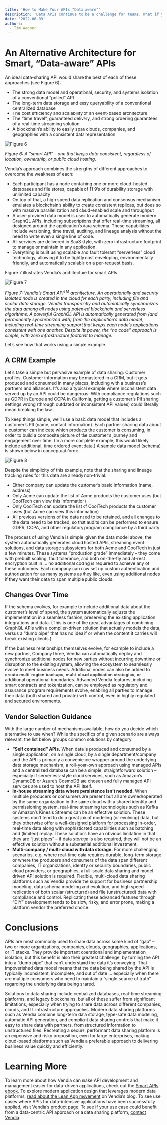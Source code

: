```yaml
---
title: 'How to Make Your APIs "Data-aware"'
description: 'Data APIs continue to be a challenge for teams. What if your APIs did the heavy lifting and kept a single source of truth.'
date: '2022-06-09'
authors:
  - Tim Wagner
---
```


# An Alternative Architecture for Smart, “Data-aware” APIs

An ideal data-sharing API would share the best of each of these approaches (see Figure 6):


* The strong data model and operational, security, and systems isolation of a conventional “polled” API
* The long-term data storage and easy queryability of a conventional centralized database
* The cost efficiency and scalability of an event-based architecture
* The “time travel”, guaranteed delivery, and strong ordering guarantees of a real-time streaming solution
* A blockchain’s ability to easily span clouds, companies, and geographies with a consistent data representation

![Figure 6](https://user-images.githubusercontent.com/98492452/172912411-206422d0-3ce7-45db-a2fc-b264377630a5.png)

_Figure 6: A “smart API” – one that keeps data consistent, regardless of location, ownership, or public cloud hosting._

Vendia’s approach combines the strengths of different approaches to overcome the weakness of each:



* Each participant has a node containing one or more cloud-hosted databases and file stores, capable of 11 9’s of durability storage with unlimited capacity
* On top of that, a high speed data replication and consensus mechanism emulates a blockchain’s ability to create consistent replicas, but does so with massive parallelization and cloud-enabled scale and throughput
* A user-provided data model is used to automatically generate modern GraphQL APIs, including subscriptions that offer real-time streaming, all designed around the application’s data schema. These capabilities include versioning, time travel, auditing, and lineage analysis without the need to write even a single line of code.
* All services are delivered in SaaS style, with zero infrastructure footprint to manage or maintain in any application.
* Everything is built using scalable and fault tolerant “serverless” cloud technology, allowing it to be tightly cost enveloping, environmentally friendly, and automatically scalable on a per-request basis.

Figure 7 illustrates Vendia’s architecture for smart APIs.


![Figure 7](https://user-images.githubusercontent.com/98492452/172912670-fc6dc95f-e4e4-4561-9fb7-58d4c45de158.png)


_Figure 7: Vendia’s Smart API<sup>TM</sup> architecture. An operationally and security isolated node is created in the cloud for each party, including file and scalar data storage. Vendia transparently and automatically synchronizes the data among all nodes using patented blockchain and serverless algorithms. A powerful GraphQL API is automatically generated from (and permanently synchronized with) from the application’s data model, including real-time streaming support that keeps each node’s applications consistent with one another. Despite its power, the “no code” approach is simple, with zero infrastructure footprint to manage._

Let’s see how that works using a simple example.


## A CRM Example

Let’s take a simple but pervasive example of data sharing: Customer profiles. Customer information may be mastered in a CRM, but it gets produced and consumed in many places, including with a business’s partners and alliances. It’s also a typical example where inconsistent data served up by an API could be dangerous: With compliance regulations such as GDPR in Europe and CCPA in California, getting a customer’s PII sharing settings wrong (through outdated or inconsistent API values) could literally mean breaking the law.

To keep things simple, we’ll use a basic data model that includes a customer’s PII (name, contact information). Each partner sharing data about a customer can indicate which products the customer is consuming, in order to build a composite picture of the customer’s journey and engagement over time. (In a more complete example, this would likely include additional, time ordered event data.) A sample data model (schema) is shown below in conceptual form:

![Figure 8](https://user-images.githubusercontent.com/98492452/172912756-a43fcb9b-839d-4c59-81dc-74b858b7a186.png)


Despite the simplicity of this example, note that the sharing and lineage tracking rules  for this data are already non-trivial:



* Either company can update the customer’s basic information (name, address)
* Only Acme can update the list of Acme products the customer uses (but CoolTech can view this information)
* Only CoolTech can update the list of CoolTech products the customer uses (but Acme can view this information)
* All previous versions of the data need to be retained, and all changes to the data need to be tracked, so that audits can be performed to ensure GDPR, CCPA, and other regulatory program compliance by a third party

The process of using Vendia is simple: given the data model above, the system automatically generates cloud hosted APIs, streaming event solutions, and data storage subsystems for both Acme and CoolTech in just a few minutes. These systems “production grade” immediately – they come with prebuilt scaling, fault tolerance, and both on-the-fly and at-rest encryption built in … no additional coding is required to achieve any of these outcomes. Each company can now set up custom authentication and authorization for as many systems as they like, even using additional nodes if they want their data to span multiple public clouds.


## Changes Over Time

If the schema evolves, for example to include additional data about the customer’s level of spend, the system automatically adjusts the implementation in a seamless fashion, preserving the existing application integrations and data. (This is one of the great advantages of combining GraphQL APIs with a compiler-driven solution that actually models the data, versus a “dumb pipe” that has no idea if or when the content it carries will break existing clients.)

If the business relationships themselves evolve, for example to include a new partner, CompanyThree, Vendia can automatically deploy and synchronize additional nodes for new parties without incurring downtime or disruption to the existing system, allowing the ecosystem to seamlessly evolve to meet business needs. Additional nodes can also be added to create multi-region backups, multi-cloud application strategies, or additional operational boundaries. Advanced Vendia features, including smart contracts and tokenization, can be employed as regulatory and assurance program requirements evolve, enabling all parties to manage their data (both shared and private) with control, even in highly regulated and secured environments.


## Vendor Selection Guidance

With the large number of mechanisms available, how do you decide which alternative to use when? While the specifics of a given scenario are always relevant, the list below groups common solutions by category.



* **“Self contained” APIs.** When data is produced and consumed by a single application, on a single cloud, by a single department/company and the API is primarily a convenience wrapper around the underlying data storage mechanism, a roll-your-own approach using managed APIs and a centralized database can be a simple, straightforward solution – especially if serverless-style cloud services, such as Amazon’s DynamoDB or Azure’s CosmoDB are chosen and fully managed API services are used to host the API itself.
* **In-house streaming data where persistence isn’t needed.** When multiple producers or consumers are present but all are owned/operated by the same organization in the same cloud with a shared identity and permissioning system, real-time streaming technologies such as Kafka or Amazon’s Kinesis Streams can be an effective solution. These systems don’t tend to do a great job of modeling (or evolving) data, but they otherwise offer a well-designed platform for processing in-order, real-time data along with sophisticated capabilities such as batching and (limited) replay. These solutions have an obvious limitation in that they are “just pipes” – if data _storage_ is also required, they will not be an effective solution without a substantial additional investment.
* **Multi-company / multi-cloud with data storage.** For more challenging scenarios, e.g. where real-time data requires durable, long-term storage or where the producers and consumers of the data span different companies, IT organizations, identity or security boundaries, public cloud providers, or geographies, a full-scale data sharing and model-driven API solution is required. Flexible, multi-cloud data sharing platforms such as Vendia provide the support for business partnership modeling, data schema modeling and evolution, and high speed replication of both scalar (structured) and file (unstructured) data with compliance and control. Replicating these advanced features through “DIY” development tends to be slow, risky, and error prone, making a platform vendor the preferred choice.


# Conclusions

APIs are most commonly used to share data across some kind of “gap” – two or more organizations, companies, clouds, geographies, applications, or IT stacks. They provide important operational and implementation isolation, but this benefit is also their greatest challenge, by turning the API into a “dumb pipe” that can’t understand the data it’s conveying. That impoverished data model means that the data being shared by the API is typically inconsistent, incomplete, and out of date … especially when there are multiple consumers who need to maintain a “single source of truth” regarding the underlying data being shared.

Solutions to data sharing include centralized databases, real-time streaming platforms, and legacy blockchains, but all of these suffer from significant limitations, especially when trying to share data across different companies, clouds, and IT infrastructure approaches. Modern data sharing platforms such as Vendia combine long-term data storage, type-safe data modeling, automatic API generation, and compliant data sharing controls that make it easy to share data with partners, from structured information to unstructured files. Recreating a secure, performant data sharing platform is an expensive and risky proposition, even for large enterprises, making cloud-based platforms such as Vendia a preferable approach to delivering business value quickly and efficiently.


# Learning More

To learn more about how Vendia can make API development and management easier for data-driven applications, check out the [Smart APIs ebook](https://www.vendia.net/resources/smart-apis). To explore modern application design that leverages modern data platforms, [read about the Lean App movement](https://www.vendia.net/resources/lean-apps) on Vendia’s blog. To see use cases where APIs for data-intensive applications have been successfully applied, visit Vendia’s [product  page.](https://www.vendia.net/product) To see if your use case could benefit from a data-centric API approach or a data sharing platform, [contact Vendia](https://www.vendia.net/contact-us).
